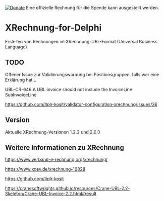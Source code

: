 [![Donate](https://img.shields.io/badge/Donate-PayPal-green.svg)](https://www.paypal.com/cgi-bin/webscr?cmd=_s-xclick&hosted_button_id=5V8N3XFTU495G) Eine offizielle Rechnung für die Spende kann ausgestellt werden.

# XRechnung-for-Delphi

Erstellen von Rechnungen im XRechnung-UBL-Format (Universal Business Language)

## TODO

Offener Issue zur Validierungswarnung bei Positionsgruppen, falls wer eine Erklärung hat...

UBL-CR-646 A UBL invoice should not include the InvoiceLine SubInvoiceLine

https://github.com/itplr-kosit/validator-configuration-xrechnung/issues/36

## Version

Aktuelle XRechnung-Versionen 1.2.2 und 2.0.0

## Weitere Informationen zu XRechnung

https://www.verband-e-rechnung.org/xrechnung/

https://www.xoev.de/xrechnung-16828

https://github.com/itplr-kosit

https://cranesoftwrights.github.io/resources/Crane-UBL-2.2-Skeleton/Crane-UBL-Invoice-2.2.html#result
